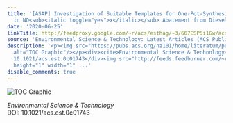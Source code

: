 ```yaml
---
title: '[ASAP] Investigation of Suitable Templates for One-Pot-Synthesized Cu-SAPO-34
  in NO<sub><italic toggle="yes">x</italic></sub> Abatement from Diesel Vehicle Exhaust'
date: '2020-06-25'
linkTitle: http://feedproxy.google.com/~r/acs/esthag/~3/667ESP5i1Gw/acs.est.0c01743
source: 'Environmental Science & Technology: Latest Articles (ACS Publications)'
description: '<p><img src="https://pubs.acs.org/na101/home/literatum/publisher/achs/journals/content/esthag/0/esthag.ahead-of-print/acs.est.0c01743/20200625/images/medium/es0c01743_0007.gif"
  alt="TOC Graphic"/></p><div><cite>Environmental Science & Technology</cite></div><div>DOI:
  10.1021/acs.est.0c01743</div><img src="http://feeds.feedburner.com/~r/acs/esthag/~4/667ESP5i1Gw"
  height="1" width="1" ...'
disable_comments: true
---
```

<p><img src="https://pubs.acs.org/na101/home/literatum/publisher/achs/journals/content/esthag/0/esthag.ahead-of-print/acs.est.0c01743/20200625/images/medium/es0c01743_0007.gif" alt="TOC Graphic"/></p><div><cite>Environmental Science & Technology</cite></div><div>DOI: 10.1021/acs.est.0c01743</div><img src="http://feeds.feedburner.com/~r/acs/esthag/~4/667ESP5i1Gw" height="1" width="1" ...